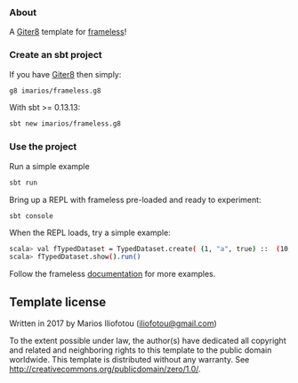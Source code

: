 ### About

A [Giter8][g8] template for [frameless](https://github.com/typelevel/frameless)!

### Create an sbt project

If you have [Giter8][g8] then simply:

```bash
g8 imarios/frameless.g8
```

With sbt >= 0.13.13:

```bash
sbt new imarios/frameless.g8
```

### Use the project

Run a simple example

```bash
sbt run
```

Bring up a REPL with frameless pre-loaded and ready to experiment:

```
sbt console
```

When the REPL loads, try a simple example:

```bash
scala> val fTypedDataset = TypedDataset.create( (1, "a", true) ::  (10, "b", false) :: (1, "c", true) :: Nil)
scala> fTypedDataset.show().run()
```

Follow the frameless [documentation](https://github.com/adelbertc/frameless#documentation)
for more examples.


Template license
----------------
Written in 2017 by Marios Iliofotou (iliofotou@gmail.com)

To the extent possible under law, the author(s) have dedicated all copyright and related
and neighboring rights to this template to the public domain worldwide.
This template is distributed without any warranty. See <http://creativecommons.org/publicdomain/zero/1.0/>.

[g8]: http://www.foundweekends.org/giter8/
